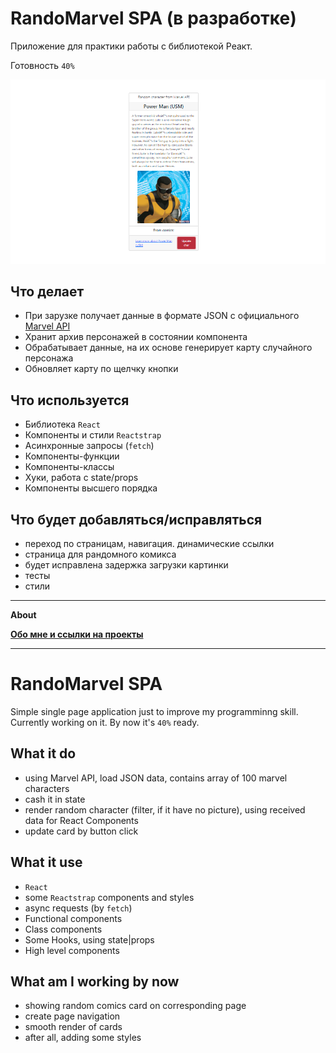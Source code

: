 # RandoMarvel SPA (в разработке)

Приложение для практики работы с библиотекой Реакт.

Готовность `40%`

![](https://github.com/Areave/RandoMarvel/blob/master/public/screen.png)
## Что делает

- При зарузке получает данные в формате JSON с официального [Marvel API](https://developer.marvel.com) 
- Хранит архив персонажей в состоянии компонента
- Обрабатывает данные, на их основе генерирует карту случайного персонажа
- Обновляет карту по щелчку кнопки

## Что используется
- Библиотека `React`
- Компоненты и стили `Reactstrap`
- Асинхронные запросы (`fetch`)
- Компоненты-функции
- Компоненты-классы
- Хуки, работа с state/props
- Компоненты высшего порядка
## Что будет добавляться/исправляться
- переход по страницам, навигация. динамические ссылки
- страница для рандомного комикса
- будет исправлена задержка загрузки картинки
- тесты
- стили

______________________


**About**

**[Обо мне и ссылки на проекты](https://github.com/Areave/about/blob/main/README.md)**
_____________________
# RandoMarvel SPA

Simple single page application just to improve my programminng skill. Currently working on it. By now it's `40%` ready.


## What it do

- using Marvel API, load JSON data, contains array of 100 marvel characters
- cash it in state
- render random character (filter, if it have no picture), using received data for React Components
- update card by button click

## What it use
- `React`
- some `Reactstrap` components and styles
- async requests (by `fetch`)
- Functional components
- Class components
- Some Hooks, using state|props
- High level components
## What am I working by now
- showing random comics card on corresponding page
- create page navigation
- smooth render of cards
- after all, adding some styles
